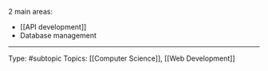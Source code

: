 2 main areas:

- [[API development]]
- Database management
___
Type: #subtopic 
Topics: [[Computer Science]], [[Web Development]]

